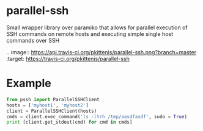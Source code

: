parallel-ssh
============

Small wrapper library over paramiko that allows for parallel execution of SSH commands on remote hosts and executing simple single host commands over SSH

.. image:: https://api.travis-ci.org/pkittenis/parallel-ssh.png?branch=master
        :target: https://travis-ci.org/pkittenis/parallel-ssh

Example
============

```python
from pssh import ParallelSSHClient
hosts = ['myhost1', 'myhost2']
client = ParallelSSHClient(hosts)
cmds = client.exec_command('ls -ltrh /tmp/aasdfasdf', sudo = True)
print [client.get_stdout(cmd) for cmd in cmds]
```
